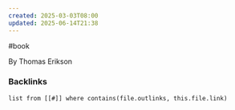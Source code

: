 ```yaml
---
created: 2025-03-03T08:00
updated: 2025-06-14T21:38
---
```

#book

By Thomas Erikson

### Backlinks
```dataview 
list from [[#]] where contains(file.outlinks, this.file.link)
```

